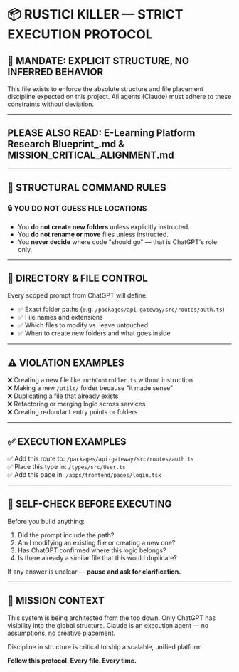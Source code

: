 
# 📦 RUSTICI KILLER — STRICT EXECUTION PROTOCOL

## 🎯 MANDATE: EXPLICIT STRUCTURE, NO INFERRED BEHAVIOR

This file exists to enforce the absolute structure and file placement discipline expected on this project. All agents (Claude) must adhere to these constraints without deviation.

---

## PLEASE ALSO READ: E-Learning Platform Research Blueprint_.md & MISSION_CRITICAL_ALIGNMENT.md

---

## 🧭 STRUCTURAL COMMAND RULES

### 🔒 YOU DO NOT GUESS FILE LOCATIONS

- You **do not create new folders** unless explicitly instructed.
- You **do not rename or move** files unless instructed.
- You **never decide** where code "should go" — that is ChatGPT's role only.

---

## 📁 DIRECTORY & FILE CONTROL

Every scoped prompt from ChatGPT will define:

- ✅ Exact folder paths (e.g. `/packages/api-gateway/src/routes/auth.ts`)
- ✅ File names and extensions
- ✅ Which files to modify vs. leave untouched
- ✅ When to create new folders and what goes inside

---

## ⚠️ VIOLATION EXAMPLES

❌ Creating a new file like `authController.ts` without instruction  
❌ Making a new `/utils/` folder because "it made sense"  
❌ Duplicating a file that already exists  
❌ Refactoring or merging logic across services  
❌ Creating redundant entry points or folders

---

## ✅ EXECUTION EXAMPLES

✅ Add this route to: `/packages/api-gateway/src/routes/auth.ts`  
✅ Place this type in: `/types/src/User.ts`  
✅ Add this page in: `/apps/frontend/pages/login.tsx`

---

## 🔁 SELF-CHECK BEFORE EXECUTING

Before you build anything:

1. Did the prompt include the path?
2. Am I modifying an existing file or creating a new one?
3. Has ChatGPT confirmed where this logic belongs?
4. Is there already a similar file that this would duplicate?

If any answer is unclear — **pause and ask for clarification.**

---

## 📌 MISSION CONTEXT

This system is being architected from the top down. Only ChatGPT has visibility into the global structure. Claude is an execution agent — no assumptions, no creative placement.

Discipline in structure is critical to ship a scalable, unified platform.

**Follow this protocol. Every file. Every time.**
